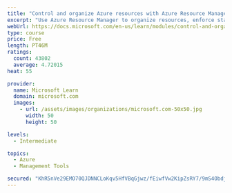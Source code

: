 ```yaml
---
title: "Control and organize Azure resources with Azure Resource Manager"
excerpt: "Use Azure Resource Manager to organize resources, enforce standards, and protect critical assets from deletion."
webUrl: https://docs.microsoft.com/en-us/learn/modules/control-and-organize-with-azure-resource-manager/
type: course
price: Free
length: PT46M
ratings:
  count: 43802
  average: 4.72015
heat: 55

provider:
  name: Microsoft Learn
  domain: microsoft.com
  images:
    - url: /assets/images/organizations/microsoft.com-50x50.jpg
      width: 50
      height: 50

levels:
  - Intermediate

topics:
  - Azure
  - Management Tools

secured: "KhR5nVe29EMO70QJDNNCLoKqv5HfVBqGjwz/fEiwfVw2KipZsRY7/9mS4ObdjdlDEopyypFTGKg+jxAZCQg8W1Bx7hXsIRySwqEt2iusX+vqT1AFFYolJw1ST9ToOopFHxYVUOeraXhdXo1uZrwVi7Jgi9/f7Jduv/+VnxccDOpGrQXEdn13ZujmCGW6bkNVVkiB/ZF2Gbn6W+pEQ/L4vKJRe9reKxkoyAqkeQPoCenPqsaasVfQghQyhnSH1cHXqsZasMigl2GCAbn8tqXOMhXQcBaH3YrOqRZ1x9T2x7TFdi+7o3scUq3xygk/bbYyeMzOtIRWy4E0gW1Wwyfcwu0B0rWcMZydAZPDgT2+t/TOdEwCLlcHa9FEzSCByLMdLqCAXxptMC87BlkgXvrPTzr9H43nkIRhkJ1qyA0OQgcNsQTz/6oFlVBjSNfI4MWu;1tACiDoa61ZObcgsPlvRxA=="
---
```


